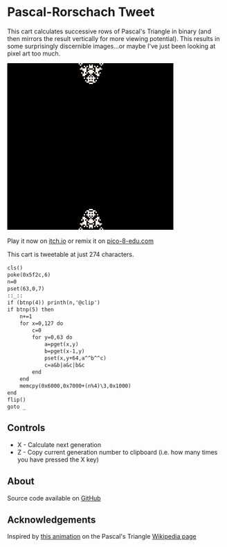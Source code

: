 # Pascal-Rorschach Tweet
This cart calculates successive rows of Pascal's Triangle 
in binary (and then mirrors the result vertically for more viewing potential). 
This results in some surprisingly discernible images...or
maybe I've just been looking at pixel art too much.


[![Pixel art of a little girl with wings](images/cover.png)](https://caterpillargames.itch.io/pascal-rorschach-tweet)


Play it now on [itch.io](https://caterpillargames.itch.io/pascal-rorschach-tweet) or remix it on [pico-8-edu.com](https://www.pico-8-edu.com/?c=AHB4YQEoAOA3H-8G2_P9C7zA-adndzzENccfkx9yT54-wV1tM7DQv8JAelFcFjfV7VnB6UWQvMDGIfH5_cZEdFccdNErpF34BGUzcNOBS3tlW9X2cddYkdf1Ur1RBclZY6fZYGZxpRvMxmbCwbXuBVJfJMFQWfrIOi9hjcVF52bBE2RTb6A9MDBQLjly0ZHHbXge4apjum6n34zyJwjaItiwbjAQHVc9RtNUTdQ0nppbW5pz6TNERTWxoHYwMBUEA8XOmA1GdvPzZqbeYM4OW65oNgRDJmUNtBHmBkeLxW0=&g=w-w-w-w1HQHw-w2Xw-w3Xw-w2HQH)


This cart is tweetable at just 274 characters.

<pre><code>cls()
poke(0x5f2c,6)
n=0
pset(63,0,7)
::_::
if (btnp(4)) printh(n,'@clip')
if btnp(5) then
	n+=1
	for x=0,127 do
		c=0
		for y=0,63 do
			a=pget(x,y)
			b=pget(x-1,y)
			pset(x,y+64,a^^b^^c)
			c=a&b|a&c|b&c
		end
	end
	memcpy(0x6000,0x7000+(n%4)\3,0x1000)
end
flip()
goto _</code></pre>


## Controls
* X - Calculate next generation
* Z - Copy current generation number to clipboard (i.e. how many times you have pressed the X key)




## About




Source code available on [GitHub](https://github.com/CaterpillarGames/pico8-games/tree/master/carts/pascal-rorschach-tweet)


## Acknowledgements
Inspired by [this animation](https://en.wikipedia.org/wiki/Pascal%27s_triangle#/media/File:Pascal's_Triangle_animated_binary_rows.gif)
on the Pascal's Triangle [Wikipedia page](https://en.wikipedia.org/wiki/Pascal%27s_triangle)

